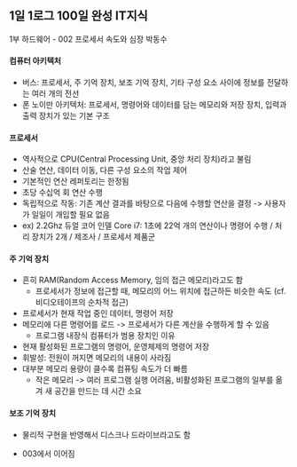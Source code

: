 ## 1일 1로그 100일 완성 IT지식

1부 하드웨어 - 002 프로세서 속도와 심장 박동수

#### 컴퓨터 아키텍처

- 버스: 프로세서, 주 기억 장치, 보조 기억 장치, 기타 구성 요소 사이에 정보를 전달하는 여러 개의 전선
- 폰 노이만 아키텍처: 프로세서, 명령어와 데이터를 담는 메모리와 저장 장치, 입력과 출력 장치가 있는 기본 구조

#### 프로세서

- 역사적으로 CPU(Central Processing Unit, 중앙 처리 장치)라고 불림
- 산술 연산, 데이터 이동, 다른 구성 요소의 작업 제어
- 기본적인 연산 레퍼토리는 한정됨
- 초당 수십억 회 연산 수행
- 독립적으로 작동: 기존 계산 결과를 바탕으로 다음에 수행할 연산을 결정 -> 사용자가 일일이 개입할 필요 없음
- ex) 2.2Ghz 듀얼 코어 인델 Core i7: 1초에 22억 개의 연산이나 명령어 수행 / 처리 장치가 2개 / 제조사 / 프로세서 제품군

#### 주 기억 장치

- 흔히 RAM(Random Access Memory, 임의 접근 메모리)라고도 함
  - 프로세서가 정보에 접근할 때, 메모리의 어느 위치에 접근하든 비슷한 속도 (cf. 비디오테이프의 순차적 접근)
- 프로세서가 현재 작업 중인 데이터, 명령어 저장
- 메모리에 다른 명령어를 로드 -> 프로세서가 다른 계산을 수행하게 할 수 있음
  - 프로그램 내장식 컴퓨터가 범용 장치인 이유
- 현재 활성화된 프로그램의 명령어, 운영체제의 명령어 저장
- 휘발성: 전원이 꺼지면 메모리의 내용이 사라짐
- 대부분 메모리 용량이 클수록 컴퓨팅 속도가 더 빠름
  - 작은 메모리 -> 여러 프로그램 실행 어려움, 비활성화된 프로그램의 일부를 옮겨 새 공간을 만드는 데 시간 소요


#### 보조 기억 장치

- 물리적 구현을 반영해서 디스크나 드라이브라고도 함
* 003에서 이어짐
